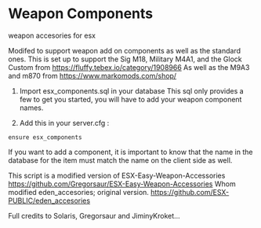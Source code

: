 # Weapon Components
weapon accesories for esx

Modifed to support weapon add on components as well as the standard ones.
This is set up to support the Sig M18, Military M4A1, and the Glock Custom from https://fluffy.tebex.io/category/1908966
As well as the M9A3 and m870 from https://www.markomods.com/shop/

1) Import esx_components.sql in your database
    This sql only provides a few to get you started, you will have to add your weapon component names. 

2) Add this in your server.cfg :

```
ensure esx_components
```

If you want to add a component, it is important to know that the name in the database for the item must match the name on the client side as well.

This script is a modified version of ESX-Easy-Weapon-Accessories https://github.com/Gregorsaur/ESX-Easy-Weapon-Accessories
Whom modified eden_accesories;  original version. https://github.com/ESX-PUBLIC/eden_accesories


Full credits to Solaris, Gregorsaur and JiminyKroket...

